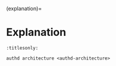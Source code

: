 (explanation)=

# Explanation

```{toctree}
:titlesonly:

authd architecture <authd-architecture>
```
